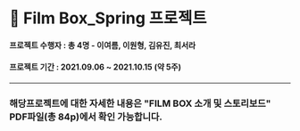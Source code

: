 # :tulip: Film Box_Spring 프로젝트

#### 프로젝트 수행자 : 총 4명 - 이여름, 이원형, 김유진, 최서라
#### 프로젝트 기간 : 2021.09.06 ~ 2021.10.15 (약 5주)

----
### 해당프로젝트에 대한 자세한 내용은 "FILM BOX 소개 및 스토리보드" PDF파일(총 84p)에서 확인 가능합니다.
